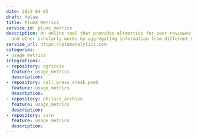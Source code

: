 ```yaml
---
date: 2022-04-05
draft: false
title: PlumX Metrics
service_id: plumx_metrics
description: An online tool that provides altmetrics for peer-reviewed journal articles
  and other scholarly works by aggregating information from different sources.
service_url: https://plumanalytics.com
categories:
- usage_metrics
integrations:
- repository: agrirxiv
  feature: usage_metrics
  description:
- repository: cell_press_sneak_peek
  feature: usage_metrics
  description:
- repository: philsci_archive
  feature: usage_metrics
  description:
- repository: ssrn
  feature: usage_metrics
  description:
---
```



